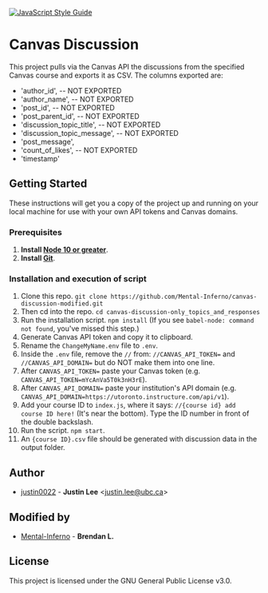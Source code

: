 [![JavaScript Style Guide](https://img.shields.io/badge/code_style-standard-brightgreen.svg)](https://standardjs.com)
# Canvas Discussion
This project pulls via the Canvas API the discussions from the specified Canvas course and exports it as CSV. The columns exported are:
* 'author_id', -- NOT EXPORTED
* 'author_name', -- NOT EXPORTED
* 'post_id', -- NOT EXPORTED
* 'post_parent_id', -- NOT EXPORTED
* 'discussion_topic_title', -- NOT EXPORTED
* 'discussion_topic_message', -- NOT EXPORTED
* 'post_message',
* 'count_of_likes', -- NOT EXPORTED
* 'timestamp'

## Getting Started
These instructions will get you a copy of the project up and running on your local machine for use with your own API tokens and Canvas domains.

### Prerequisites

1. **Install [Node 10 or greater](https://nodejs.org)**.
2. **Install [Git](https://git-scm.com/downloads)**.

### Installation and execution of script

1. Clone this repo. `git clone https://github.com/Mental-Inferno/canvas-discussion-modified.git`
2. Then cd into the repo. `cd canvas-discussion-only_topics_and_responses`
3. Run the installation script. `npm install` (If you see `babel-node: command not found`, you've missed this step.)
4. Generate Canvas API token and copy it to clipboard.
5. Rename the `ChangeMyName.env` file to `.env`.
6. Inside the `.env` file, remove the `//` from: `//CANVAS_API_TOKEN=` and `//CANVAS_API_DOMAIN=` but do NOT make them into one line. 
7. After `CANVAS_API_TOKEN=` paste your Canvas token (e.g. `CANVAS_API_TOKEN=mYcAnVa5T0k3nH3rE`). 
8. After `CANVAS_API_DOMAIN=` paste your institution's API domain (e.g. `CANVAS_API_DOMAIN=https://utoronto.instructure.com/api/v1`). 
9. Add your course ID to `index.js`, where it says: `//{course id} add course ID here!` (It's near the bottom). Type the ID number in front of the double backslash.
10. Run the script. `npm start`.
11. An `{course ID}.csv` file should be generated with discussion data in the output folder.

## Author

* [justin0022](https://github.com/justin0022) -
**Justin Lee** &lt;justin.lee@ubc.ca&gt;

## Modified by

* [Mental-Inferno](https://github.com/Mental-Inferno) -
**Brendan L.**

## License

This project is licensed under the GNU General Public License v3.0.
